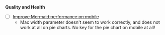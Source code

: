**Quality and Health**
- [ ] ~~[Improve Mermaid performance on mobile](https://github.com/mermaid-js/mermaid/issues/1134)~~
  - Max width parameter doesn't seem to work correctly, and does not work at all on pie charts. No key for the pie chart on mobile at all!